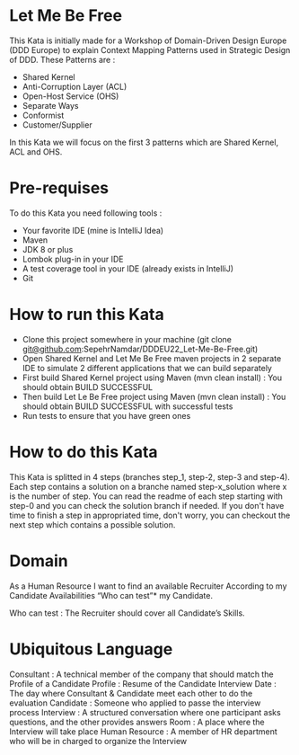 # Let Me Be Free
This Kata is initially made for a Workshop of Domain-Driven Design Europe (DDD Europe) to explain Context Mapping Patterns used in Strategic Design of DDD.
These Patterns are :
 - Shared Kernel
 - Anti-Corruption Layer (ACL)
 - Open-Host Service (OHS)
 - Separate Ways
 - Conformist
 - Customer/Supplier

In this Kata we will focus on the first 3 patterns which are Shared Kernel, ACL and OHS.

# Pre-requises
To do this Kata you need following tools :
 - Your favorite IDE (mine is IntelliJ Idea)
 - Maven
 - JDK 8 or plus
 - Lombok plug-in in your IDE
 - A test coverage tool in your IDE (already exists in IntelliJ)
 - Git

# How to run this Kata
 - Clone this project somewhere in your machine (git clone git@github.com:SepehrNamdar/DDDEU22_Let-Me-Be-Free.git)
 - Open Shared Kernel and Let Me Be Free maven projects in 2 separate IDE to simulate 2 different applications that we can build separately
 - First build Shared Kernel project using Maven (mvn clean install) : You should obtain BUILD SUCCESSFUL
 - Then build Let Le Be Free project using Maven (mvn clean install) : You should obtain BUILD SUCCESSFUL with successful tests
 - Run tests to ensure that you have green ones

# How to do this Kata
This Kata is splitted in 4 steps (branches step_1, step-2, step-3 and step-4).
Each step contains a solution on a branche named step-x_solution where x is the number of step.
You can read the readme of each step starting with step-0 and you can check the solution branch if needed.
If you don't have time to finish a step in appropriated time, don't worry, you can checkout the next step which contains a possible solution.

# Domain
As a Human Resource
I want to find an available Recruiter
According to my Candidate Availabilities
“Who can test”* my Candidate.

Who can test : The Recruiter should cover all Candidate’s Skills.

# Ubiquitous Language
Consultant : A technical member of the company that should match the Profile of a Candidate
Profile : Resume of the Candidate
Interview Date : The day where Consultant & Candidate meet each other to do the evaluation
Candidate : Someone who applied to passe the interview process
Interview : A structured conversation where one participant asks questions, and the other provides answers
Room : A place where the Interview will take place
Human Resource : A member of HR department who will be in charged to organize the Interview
